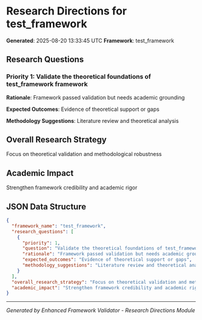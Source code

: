 # Research Directions for test_framework

**Generated**: 2025-08-20 13:33:45 UTC
**Framework**: test_framework

## Research Questions

### Priority 1: Validate the theoretical foundations of test_framework framework

**Rationale**: Framework passed validation but needs academic grounding

**Expected Outcomes**: Evidence of theoretical support or gaps

**Methodology Suggestions**: Literature review and theoretical analysis

## Overall Research Strategy

Focus on theoretical validation and methodological robustness

## Academic Impact

Strengthen framework credibility and academic rigor

## JSON Data Structure

```json
{
  "framework_name": "test_framework",
  "research_questions": [
    {
      "priority": 1,
      "question": "Validate the theoretical foundations of test_framework framework",
      "rationale": "Framework passed validation but needs academic grounding",
      "expected_outcomes": "Evidence of theoretical support or gaps",
      "methodology_suggestions": "Literature review and theoretical analysis"
    }
  ],
  "overall_research_strategy": "Focus on theoretical validation and methodological robustness",
  "academic_impact": "Strengthen framework credibility and academic rigor"
}
```

---

*Generated by Enhanced Framework Validator - Research Directions Module*
